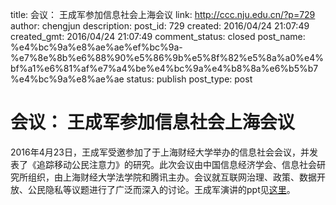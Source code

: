 title: 会议： 王成军参加信息社会上海会议
link: http://ccc.nju.edu.cn/?p=729
author: chengjun
description: 
post_id: 729
created: 2016/04/24 21:07:49
created_gmt: 2016/04/24 21:07:49
comment_status: closed
post_name: %e4%bc%9a%e8%ae%ae%ef%bc%9a-%e7%8e%8b%e6%88%90%e5%86%9b%e5%8f%82%e5%8a%a0%e4%bf%a1%e6%81%af%e7%a4%be%e4%bc%9a%e4%b8%8a%e6%b5%b7%e4%bc%9a%e8%ae%ae
status: publish
post_type: post

# 会议： 王成军参加信息社会上海会议

2016年4月23日，王成军受邀参加了于上海财经大学举办的信息社会会议，并发表了《追踪移动公民注意力》的研究。此次会议由中国信息经济学会、信息社会研究所组织，由上海财经大学法学院和腾讯主办。会议就互联网治理、政策、数据开放、公民隐私等议题进行了广泛而深入的讨论。王成军演讲的ppt见[这里](http://computational-communication.com/globe/tracing.html)。